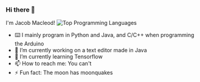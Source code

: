 ### Hi there 👋

I'm Jacob Macleod!
![Top Programming Languages](https://github-readme-stats.vercel.app/api/top-langs/?username=jacob-macleod&theme=buefy&layout=compact)

- ⌨️ I mainly program in Python and Java, and C/C++ when programming the Arduino
- 🔭 I’m currently working on a text editor made in Java
- 🌱 I’m currently learning Tensorflow
- 📫 How to reach me: You can't
- ⚡ Fun fact: The moon has moonquakes
